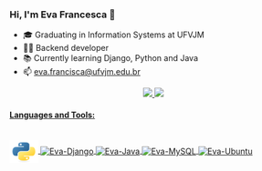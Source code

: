 ### Hi, I'm Eva Francesca :wave:

- 🎓 Graduating in Information Systems at UFVJM
- 👨‍💻 Backend developer
- 📚 Currently learning Django, Python and Java
- 📫 eva.francisca@ufvjm.edu.br


<div align="center">
  
  <a href="https://github.com/evafran">
  <img height="180em" src="https://github-readme-stats.vercel.app/api?username=evafran&show_icons=true&theme=dark&include_all_commits=true&count_private=true"/>
  <img height="180em" src="https://github-readme-stats.vercel.app/api/top-langs/?username=evafran&layout=compact&langs_count=8&theme=dark"/>
    
</div>

 
 <h4>Languages and Tools:</h4>
<div style="display: inline_block"><br>
  
  
  
  <img title="Python" align="center" alt="Eva-Python" height="40" width="50" src="https://raw.githubusercontent.com/devicons/devicon/master/icons/python/python-original.svg">
  <img title="Django" align="center" alt="Eva-Django" height="40" width="50" src="https://cdn.jsdelivr.net/gh/devicons/devicon/icons/django/django-plain.svg" />
  <img title="Java" align="center" alt="Eva-Java" height="40" width="50" src="https://cdn.jsdelivr.net/gh/devicons/devicon/icons/java/java-original.svg" />
  <img title="MySQL" align="center" alt="Eva-MySQL" height="40" width="50" src="https://cdn.jsdelivr.net/gh/devicons/devicon/icons/mysql/mysql-original-wordmark.svg" />
  <img title="Ubuntu" align="center" alt="Eva-Ubuntu" height="40" width="50" src="https://cdn.jsdelivr.net/gh/devicons/devicon/icons/ubuntu/ubuntu-plain.svg" />

</div>
